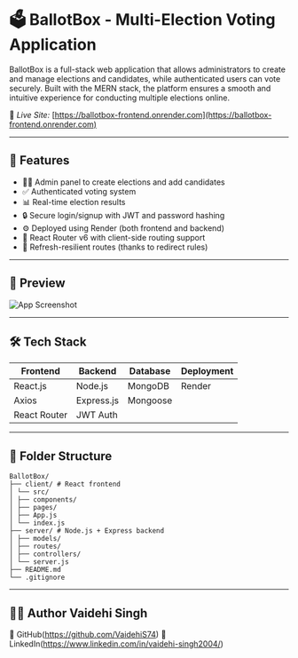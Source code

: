 # 🗳 BallotBox - Multi-Election Voting Application

BallotBox is a full-stack web application that allows administrators to create and manage elections and candidates, while authenticated users can vote securely. Built with the MERN stack, the platform ensures a smooth and intuitive experience for conducting multiple elections online.

🔗 *Live Site:* [https://ballotbox-frontend.onrender.com](https://ballotbox-frontend.onrender.com)

---

## 🚀 Features

- 🧑‍⚖ Admin panel to create elections and add candidates  
- ✅ Authenticated voting system  
- 📊 Real-time election results  
- 🔒 Secure login/signup with JWT and password hashing  
- ⚙ Deployed using Render (both frontend and backend)  
- 🔁 React Router v6 with client-side routing support  
- 🔄 Refresh-resilient routes (thanks to redirect rules)  

---

## 📸 Preview

![App Screenshot](https://i.postimg.cc/7PNY1sSG/Screenshot-2025-08-08-121737.png) 

---

## 🛠️ Tech Stack

| Frontend     | Backend      | Database | Deployment   |
|--------------|--------------|----------|--------------|
| React.js     | Node.js      | MongoDB  | Render       |
| Axios        | Express.js   | Mongoose |              |
| React Router | JWT Auth     |          |              |

---

## 📁 Folder Structure

```
BallotBox/
├── client/ # React frontend
│ └── src/
│ ├── components/
│ ├── pages/
│ ├── App.js
│ └── index.js
├── server/ # Node.js + Express backend
│ ├── models/
│ ├── routes/
│ ├── controllers/
│ └── server.js
├── README.md
└── .gitignore
```

---

🙋‍♀️ Author
Vaidehi Singh
---
🔗 GitHub(https://github.com/VaidehiS74)
🔗 LinkedIn(https://www.linkedin.com/in/vaidehi-singh2004/)
